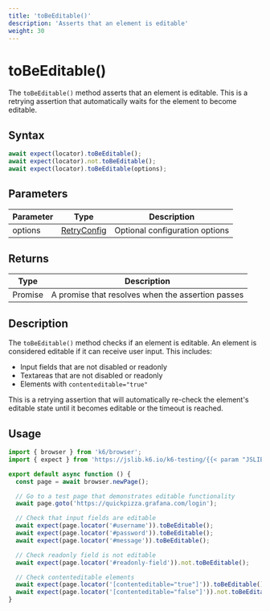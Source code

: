 ```yaml
---
title: 'toBeEditable()'
description: 'Asserts that an element is editable'
weight: 30
---
```


# toBeEditable()

The `toBeEditable()` method asserts that an element is editable. This is a retrying assertion that automatically waits for the element to become editable.

## Syntax

<!-- eslint-skip -->

```javascript
await expect(locator).toBeEditable();
await expect(locator).not.toBeEditable();
await expect(locator).toBeEditable(options);
```

## Parameters

| Parameter | Type                                                                                                                    | Description                    |
| --------- | ----------------------------------------------------------------------------------------------------------------------- | ------------------------------ |
| options   | [RetryConfig](https://grafana.com/docs/k6/<K6_VERSION>/javascript-api/jslib/k6-testing/retrying-assertions/retryconfig) | Optional configuration options |

## Returns

| Type          | Description                                       |
| ------------- | ------------------------------------------------- |
| Promise<void> | A promise that resolves when the assertion passes |

## Description

The `toBeEditable()` method checks if an element is editable. An element is considered editable if it can receive user input. This includes:

- Input fields that are not disabled or readonly
- Textareas that are not disabled or readonly
- Elements with `contenteditable="true"`

This is a retrying assertion that will automatically re-check the element's editable state until it becomes editable or the timeout is reached.

## Usage

<!-- md-k6:skip -->

```javascript
import { browser } from 'k6/browser';
import { expect } from 'https://jslib.k6.io/k6-testing/{{< param "JSLIB_TESTING_VERSION" >}}/index.js';

export default async function () {
  const page = await browser.newPage();

  // Go to a test page that demonstrates editable functionality
  await page.goto('https://quickpizza.grafana.com/login');

  // Check that input fields are editable
  await expect(page.locator('#username')).toBeEditable();
  await expect(page.locator('#password')).toBeEditable();
  await expect(page.locator('#message')).toBeEditable();

  // Check readonly field is not editable
  await expect(page.locator('#readonly-field')).not.toBeEditable();

  // Check contenteditable elements
  await expect(page.locator('[contenteditable="true"]')).toBeEditable();
  await expect(page.locator('[contenteditable="false"]')).not.toBeEditable();
}
```

